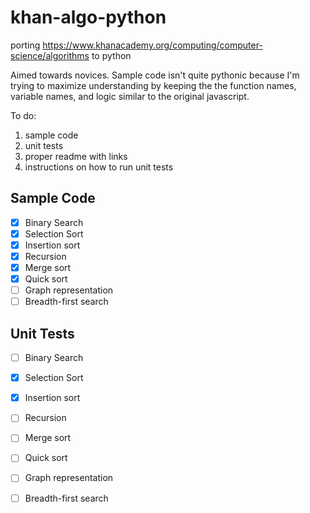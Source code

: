 # khan-algo-python
porting https://www.khanacademy.org/computing/computer-science/algorithms to python

Aimed towards novices. Sample code isn't quite pythonic because I'm trying to maximize understanding by keeping the the function names, variable names, and logic similar to the original javascript. 

To do:
1. sample code
2. unit tests
3. proper readme with links 
4. instructions on how to run unit tests 


## Sample Code

- [x] Binary Search
- [x] Selection Sort
- [x] Insertion sort
- [x] Recursion
- [x] Merge sort
- [x] Quick sort
- [ ] Graph representation
- [ ] Breadth-first search

## Unit Tests

- [ ] Binary Search
- [x] Selection Sort
- [x] Insertion sort
- [ ] Recursion
- [ ] Merge sort
- [ ] Quick sort
- [ ] Graph representation
- [ ] Breadth-first search

